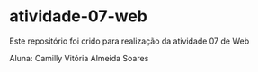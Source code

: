 # atividade-07-web
Este repositório foi crido para realização da atividade 07 de Web

Aluna: Camilly Vitória Almeida Soares
